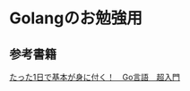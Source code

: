 
# Golangのお勉強用

## 参考書籍
[たった1日で基本が身に付く！　Go言語　超入門](https://www.amazon.co.jp/gp/product/B08LPB49CS/ref=ppx_yo_dt_b_d_asin_title_o00?ie=UTF8&psc=1)